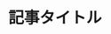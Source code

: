 ---
title: "記事タイトル"
category: ["カテゴリー1", "カテゴリー2"]
release: "2025-05-20T12:00:00Z"
excerpt: "この記事の要約や簡単な説明文をここに記載します。一覧ページなどで表示されます。"
coverImage: "https://imagedelivery.net/3-0TnxhaMhG-JZpRRgtqfg/-2024-03-05-130918-1747749012050/public"
---